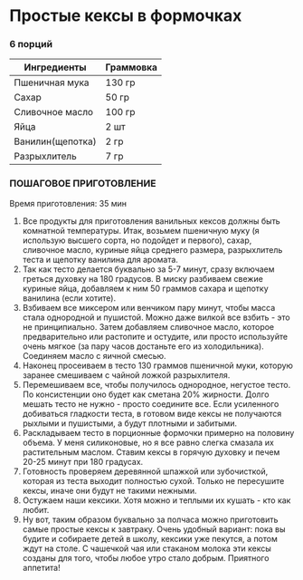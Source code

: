 # Простые кексы в формочках

 ### 6 порций
| Ингредиенты     | Граммовка |
|-----------------|-----------|
| Пшеничная мука  | 130 гр    |
| Сахар           | 50 гр     |
| Сливочное масло | 100 гр    |
| Яйца            | 2 шт      |
| Ванилин(щепотка)| 2 гр      |
| Разрыхлитель    | 7 гр      |

### ПОШАГОВОЕ ПРИГОТОВЛЕНИЕ
 Время приготовления: 35 мин
 
1. Все продукты для приготовления ванильных кексов должны быть комнатной температуры. Итак, возьмем пшеничную муку (я использую высшего сорта, но подойдет и первого),
   сахар, сливочное масло, куриные яйца среднего размера, разрыхлитель теста и щепотку ванилина для аромата.
2. Так как тесто делается буквально за 5-7 минут, сразу включаем греться духовку на 180 градусов. В миску разбиваем свежие куриные яйца, добавляем к ним 50 граммов сахара и щепотку ванилина (если хотите).
3. Взбиваем все миксером или венчиком пару минут, чтобы масса стала однородной и пушистой. Можно даже вилкой все взбить - это не принципиально. Затем добавляем сливочное масло, которое предварительно или
   растопите и остудите, или просто используйте очень мягкое (за пару часов достаньте его из холодильника). Соединяем масло с яичной смесью.
4. Наконец просеиваем в тесто 130 граммов пшеничной муки, которую заранее смешиваем с чайной ложкой разрыхлителя.
5. Перемешиваем все, чтобы получилось однородное, негустое тесто. По консистенции оно будет как сметана 20% жирности. Долго мешать тесто не нужно - просто соедините все. Если усиленного добиваться гладкости
   теста, в готовом виде кексы не получаются рыхлыми и пушистыми, а будут плотными и забитыми.
6. Раскладываем тесто в порционные формочки примерно на половину объема. У меня силиконовые, но я все равно слегка смазала их растительным маслом.
   Ставим кексы в горячую духовку и печем 20-25 минут при 180 градусах.
7. Готовность проверяем деревянной шпажкой или зубочисткой, которая из теста выходит полностью сухой. Только не пересушите кексы, иначе они будут не такими нежными.
8. Остужаем наши кексики. Хотя можно и теплыми их кушать - кто как любит.
9. Ну вот, таким образом буквально за полчаса можно приготовить самые простые кексы к завтраку. Очень удобный вариант: пока вы будите и собираете детей в школу, кексики уже пекутся, а потом ждут на столе.
   С чашечкой чая или стаканом молока эти кексы созданы для того, чтобы любое утро стало добрым. Приятного аппетита!
